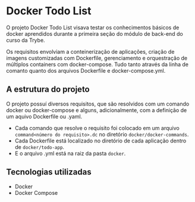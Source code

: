 # Docker Todo List

O projeto Docker Todo List visava testar os conhecimentos básicos de docker aprendidos durante a primeira seção do módulo de back-end do curso da Trybe.

Os requisitos envolviam a conteinerização de aplicações, criação de imagens customizadas com Dockerfile, gerenciamento e orquestração de múltiplos containers com docker-compose. Tudo tanto através da linha de comanto quanto dos arquivos Dockerfile e docker-compose.yml.

## A estrutura do projeto

O projeto possuí diversos requisitos, que são resolvidos com um comando docker ou docker-compose e alguns, adicionalmente, com a definição de um aquivo Dockerfile ou .yaml.
- Cada comando que resolve o requisito foi colocado em um arquivo `command<número do requisito>.dc` no diretório `docker/docker-commands`.
- Cada Dockerfile está localizado no diretório de cada aplicação dentro de `docker/todo-app`.
- E o arquivo .yml está na raiz da pasta `docker`.

## Tecnologias utilizadas
- Docker
- Docker Compose
